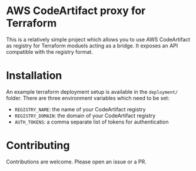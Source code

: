 # AWS CodeArtifact proxy for Terraform
This is a relatively simple project which allows you to use AWS CodeArtifact as
registry for Terraform moduels acting as a bridge. It exposes an API compatible
with the registry format.


# Installation
An example terraform deployment setup is available in the `deployment/` folder.
There are three environment variables which need to be set:
  - `REGISTRY_NAME`: the name of your CodeArtifact registry
  - `REGISTRY_DOMAIN`: the domain of your CodeArtifact registry
  - `AUTH_TOKENS`: a comma separate list of tokens for authentication


# Contributing
Contributions are welcome. Please open an issue or a PR.
